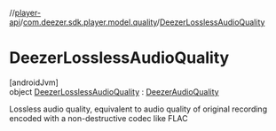 //[player-api](../../../index.md)/[com.deezer.sdk.player.model.quality](../index.md)/[DeezerLosslessAudioQuality](index.md)

# DeezerLosslessAudioQuality

[androidJvm]\
object [DeezerLosslessAudioQuality](index.md) : [DeezerAudioQuality](../-deezer-audio-quality/index.md)

Lossless audio quality, equivalent to audio quality of original recording encoded with a non-destructive codec like FLAC
